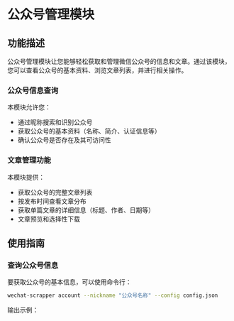 # 公众号管理模块

## 功能描述

公众号管理模块让您能够轻松获取和管理微信公众号的信息和文章。通过该模块，您可以查看公众号的基本资料、浏览文章列表，并进行相关操作。

### 公众号信息查询

本模块允许您：
- 通过昵称搜索和识别公众号
- 获取公众号的基本资料（名称、简介、认证信息等）
- 确认公众号是否存在及其可访问性

### 文章管理功能

本模块提供：
- 获取公众号的完整文章列表
- 按发布时间查看文章分布
- 获取单篇文章的详细信息（标题、作者、日期等）
- 文章预览和选择性下载

## 使用指南

### 查询公众号信息

要获取公众号的基本信息，可以使用命令行：

```bash
wechat-scrapper account --nickname "公众号名称" --config config.json
```

输出示例：
